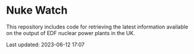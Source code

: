 # Nuke Watch

This repository includes code for retrieving the latest information available on the output of EDF nuclear power plants in the UK.

Last updated: 2023-06-12 17:07